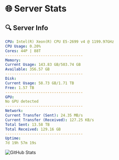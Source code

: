 # 🌐 Server Stats
## 🔍 Server Info
```yaml
CPU: Intel(R) Xeon(R) CPU E5-2699 v4 @ 1199.97GHz
CPU Usage: 0.20%
Cores: 44P | 88T
-----------------------------------
Memory:
Current Usage: 143.83 GB/503.74 GB
Available: 356.57 GB
-----------------------------------
Disk:
Current Usage: 58.73 GB/1.71 TB
Free: 1.57 TB
-----------------------------------
GPU:
No GPU detected
-----------------------------------
Network:
Current Transfer (Sent): 24.35 MB/s
Current Transfer (Received): 127.25 KB/s
Total Sent: 13.58 TB
Total Received: 129.16 GB
-----------------------------------
Uptime:
7d 19h 57m 19s
```
![GitHub Stats](https://img.shields.io/badge/Updated-2025-03-15_17:20:08-blue)